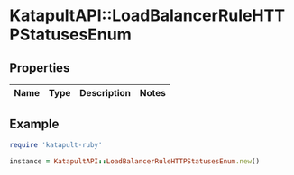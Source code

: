 # KatapultAPI::LoadBalancerRuleHTTPStatusesEnum

## Properties

| Name | Type | Description | Notes |
| ---- | ---- | ----------- | ----- |

## Example

```ruby
require 'katapult-ruby'

instance = KatapultAPI::LoadBalancerRuleHTTPStatusesEnum.new()
```


